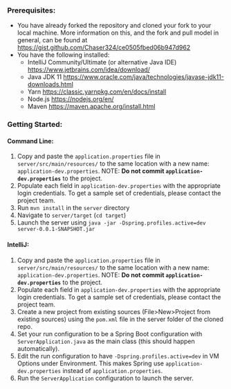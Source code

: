 ### Prerequisites: 
* You have already forked the repository and cloned your fork to your local machine. More information on this, and the fork and pull model in general, can be found at https://gist.github.com/Chaser324/ce0505fbed06b947d962
* You have the following installed: 
  * IntelliJ Community/Ultimate (or alternative Java IDE) https://www.jetbrains.com/idea/download/
  * Java JDK 11 https://www.oracle.com/java/technologies/javase-jdk11-downloads.html
  * Yarn https://classic.yarnpkg.com/en/docs/install
  * Node.js https://nodejs.org/en/
  * Maven https://maven.apache.org/install.html

### Getting Started:

#### Command Line: 
1. Copy and paste the `application.properties` file in `server/src/main/resources/` to the same location with a new name: `application-dev.properties`. NOTE: **Do not commit `application-dev.properties`** to the project. 
2. Populate each field in `application-dev.properties` with the appropriate login credentials. To get a sample set of credentials, please contact the project team.
3. Run `mvn install` in the `server` directory
4. Navigate to `server/target` (`cd target`) 
5. Launch the server using `java -jar -Dspring.profiles.active=dev server-0.0.1-SNAPSHOT.jar`

#### IntelliJ:
1. Copy and paste the `application.properties` file in `server/src/main/resources/` to the same location with a new name: `application-dev.properties`. NOTE: **Do not commit `application-dev.properties`** to the project. 
2. Populate each field in `application-dev.properties` with the appropriate login credentials. To get a sample set of credentials, please contact the project team.
3. Create a new project from existing sources (File>New>Project from existing sources) using the `pom.xml` file in the server folder of the cloned repo. 
4. Set your run configuration to be a Spring Boot configuration with `ServerApplication.java` as the main class (this should happen automatically).
5. Edit the run configuration to have `-Dspring.profiles.active=dev` in VM Options under Environment. This makes Spring use `application-dev.properties` instead of `application.properties`.
6. Run the `ServerApplication` configuration to launch the server. 
